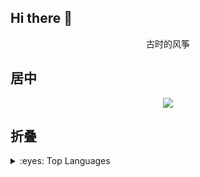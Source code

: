## Hi there 👋

<p align="center">
 古时的风筝
</p>



## 居中
<p align="center">

<img src="https://img.shields.io/badge/Python-FFD749?style=for-the-badge&logo=python&logoColor=white" />

</p>




## 折叠
<details>
<summary>:eyes: Top Languages</summary>
  
显示内容

</details>
<!--
**Leijingwen/Leijingwen** is a ✨ _special_ ✨ repository because its `README.md` (this file) appears on your GitHub profile.

Here are some ideas to get you started:

- 🔭 I’m currently working on ...
- 🌱 I’m currently learning ...
- 👯 I’m looking to collaborate on ...
- 🤔 I’m looking for help with ...
- 💬 Ask me about ...
- 📫 How to reach me: ...
- 😄 Pronouns: ...
- ⚡ Fun fact: ...
-->
